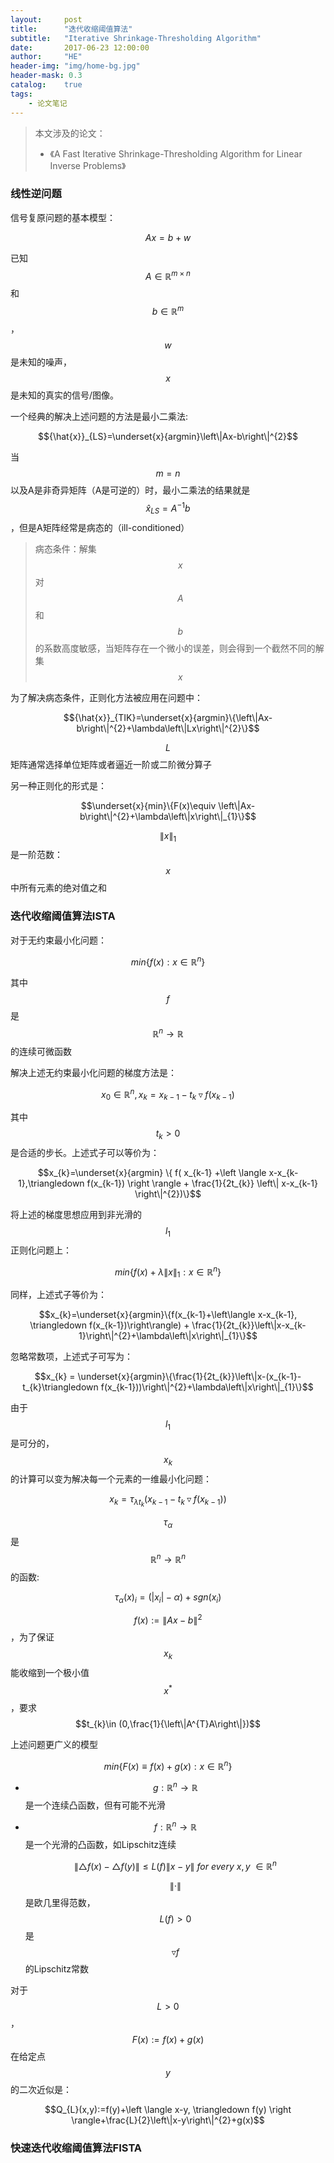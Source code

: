 ```yaml
---
layout:     post
title:      "迭代收缩阈值算法"
subtitle:   "Iterative Shrinkage-Thresholding Algorithm"
date:       2017-06-23 12:00:00
author:     "HE"
header-img: "img/home-bg.jpg"
header-mask: 0.3
catalog:    true
tags:
    - 论文笔记
---
```


> 本文涉及的论文：
> * 《A Fast Iterative Shrinkage-Thresholding Algorithm for Linear Inverse Problems》

### 线性逆问题

信号复原问题的基本模型：

$$Ax=b+w$$

已知$$A \in \mathbb{R}^{m \times n}$$和$$b \in \mathbb{R}^{m}$$，$$w$$是未知的噪声，$$x$$是未知的真实的信号/图像。

一个经典的解决上述问题的方法是最小二乘法:

$${\hat{x}}_{LS}=\underset{x}{argmin}\left\|Ax-b\right\|^{2}$$

当$$m=n$$以及A是非奇异矩阵（A是可逆的）时，最小二乘法的结果就是$${\hat{x}}_{LS}=A^{-1}b$$，但是A矩阵经常是病态的（ill-conditioned）

> 病态条件：解集$$x$$对$$A$$和$$b$$的系数高度敏感，当矩阵存在一个微小的误差，则会得到一个截然不同的解集$$x$$

为了解决病态条件，正则化方法被应用在问题中：

$${\hat{x}}_{TIK}=\underset{x}{argmin}\{\left\|Ax-b\right\|^{2}+\lambda\left\|Lx\right\|^{2}\}$$

$$L$$矩阵通常选择单位矩阵或者逼近一阶或二阶微分算子

另一种正则化的形式是：

$$\underset{x}{min}\{F(x)\equiv \left\|Ax-b\right\|^{2}+\lambda\left\|x\right\|_{1}\}$$

$$\left\|x\right\|_{1}$$是一阶范数：$$x$$中所有元素的绝对值之和

### 迭代收缩阈值算法ISTA

对于无约束最小化问题：

$$min\{f(x):x\in\mathbb{R}^{n}\}$$

其中$$f$$是$$\mathbb{R}^{n} \rightarrow \mathbb{R}$$的连续可微函数

解决上述无约束最小化问题的梯度方法是：

$$x_{0} \in \mathbb{R}^{n},x_{k}=x_{k-1}-t_{k}\triangledown f(x_{k-1})$$

其中$$t_{k} > 0$$是合适的步长。上述式子可以等价为：

$$x_{k}=\underset{x}{argmin}  \{ f( x_{k-1} +\left \langle x-x_{k-1},\triangledown f(x_{k-1}) \right \rangle + \frac{1}{2t_{k}} \left\| x-x_{k-1} \right\|^{2})\}$$

将上述的梯度思想应用到非光滑的$$l_{1}$$正则化问题上：

$$min\{f(x)+\lambda\left\|x\right\|_{1}:x\in\mathbb{R}^{n}\}$$

同样，上述式子等价为：

$$x_{k}=\underset{x}{argmin}\{f(x_{k-1}+\left\langle x-x_{k-1}, \triangledown f(x_{k-1})\right\rangle) + \frac{1}{2t_{k}}\left\|x-x_{k-1}\right\|^{2}+\lambda\left\|x\right\|_{1}\}$$

忽略常数项，上述式子可写为：

$$x_{k} = \underset{x}{argmin}\{\frac{1}{2t_{k}}\left\|x-(x_{k-1}-t_{k}\triangledown f(x_{k-1}))\right\|^{2}+\lambda\left\|x\right\|_{1}\}$$

由于$$l_{1}$$是可分的，$$x_{k}$$的计算可以变为解决每一个元素的一维最小化问题：

$$x_{k}=\tau_{\lambda t_{k}}(x_{k-1}-t_{k}\triangledown f(x_{k-1}))$$

$$\tau_{\alpha}$$是$$\mathbb{R}^{n} \rightarrow \mathbb{R}^{n}$$的函数:

$$\tau_{\alpha}(x)_{i}=(\left|x_{i}\right|-\alpha)+sgn(x_{i})$$

$$f(x):=\left\|Ax-b\right\|^{2}$$，为了保证$$x_{k}$$能收缩到一个极小值$$x^{*}$$，要求$$t_{k}\in (0,\frac{1}{\left\|A^{T}A\right\|})$$

上述问题更广义的模型

$$min\{F(x)\equiv f(x)+g(x):x\in \mathbb{R}^{n}\}$$

* $$g:\mathbb{R}^{n} \rightarrow \mathbb{R}$$是一个连续凸函数，但有可能不光滑

* $$f:\mathbb{R}^{n} \rightarrow \mathbb{R}$$是一个光滑的凸函数，如Lipschitz连续

  $$\left\|\triangle f(x)-\triangle f(y)\right\| \leqslant L(f) \left\|x-y\right\| \ for \ every \ x,y \ \in \mathbb{R}^{n}$$

  $$\left\| \cdot \right\|$$是欧几里得范数，$$L(f)>0$$是$$\triangledown f$$的Lipschitz常数

对于$$L > 0$$，$$F(x):=f(x)+g(x)$$在给定点$$y$$的二次近似是：

$$Q_{L}(x,y):=f(y)+\left \langle x-y, \triangledown f(y) \right \rangle+\frac{L}{2}\left\|x-y\right\|^{2}+g(x)$$

### 快速迭代收缩阈值算法FISTA